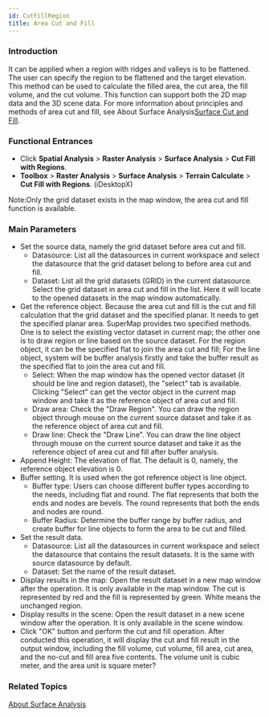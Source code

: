 ```yaml
---
id: CutFillRegion
title: Area Cut and Fill
---
```

### Introduction

It can be applied when a region with ridges and valleys is to be flattened. The user can specify the region to be flattened and the target elevation. This method can be used to calculate the filled area, the cut area, the fill volume, and the cut volume. This function can support both the 2D map data and the 3D scene data. For more information about principles and methods of area cut and fill, see About Surface Analysis[Surface Cut and Fill](AoubtSurfaceAnalyst).

### Functional Entrances

  * Click **Spatial Analysis** > **Raster Analysis** > **Surface Analysis** > **Cut Fill with Regions**.
  * **Toolbox** > **Raster Analysis** > **Surface Analysis** > **Terrain Calculate** > **Cut Fill with Regions**. (iDesktopX)

Note:Only the grid dataset exists in the map window, the area cut and fill function is available.

### Main Parameters

  * Set the source data, namely the grid dataset before area cut and fill. 
    * Datasource: List all the datasources in current workspace and select the datasource that the grid dataset belong to before area cut and fill.
    * Dataset: List all the grid datasets (GRID) in the current datasource. Select the grid dataset in area cut and fill in the list. Here it will locate to the opened datasets in the map window automatically.
  * Get the reference object. Because the area cut and fill is the cut and fill calculation that the grid dataset and the specified planar. It needs to get the specified planar area. SuperMap provides two specified methods. One is to select the existing vector dataset in current map; the other one is to draw region or line based on the source dataset. For the region object, it can be the specified flat to join the area cut and fill; For the line object, system will be buffer analysis firstly and take the buffer result as the specified flat to join the area cut and fill.
    * Select: When the map window has the opened vector dataset (it should be line and region dataset), the "select" tab is available. Clicking "Select" can get the vector object in the current map window and take it as the reference object of area cut and fill. 
    * Draw area: Check the "Draw Region". You can draw the region object through mouse on the current source dataset and take it as the reference object of area cut and fill.
    * Draw line: Check the "Draw Line". You can draw the line object through mouse on the current source dataset and take it as the reference object of area cut and fill after buffer analysis.
  * Append Height: The elevation of flat. The default is 0, namely, the reference object elevation is 0.
  * Buffer setting. It is used when the got reference object is line object. 
    * Buffer type: Users can choose different buffer types according to the needs, including flat and round. The flat represents that both the ends and nodes are bevels. The round represents that both the ends and nodes are round.
    * Buffer Radius: Determine the buffer range by buffer radius, and create buffer for line objects to form the area to be cut and filled.
  * Set the result data. 
    * Datasource: List all the datasources in current workspace and select the datasource that contains the result datasets. It is the same with source datasource by default.
    * Dataset: Set the name of the result dataset.
  * Display results in the map: Open the result dataset in a new map window after the operation. It is only available in the map window. The cut is represented by red and the fill is represented by green. White means the unchanged region.
  * Display results in the scene: Open the result dataset in a new scene window after the operation. It is only available in the scene window. 
  * Click "OK" button and perform the cut and fill operation. After conducted this operation, it will display the cut and fill result in the output window, including the fill volume, cut volume, fill area, cut area, and the no-cut and fill area five contents. The volume unit is cubic meter, and the area unit is square meter?

### Related Topics

[About Surface Analysis](AoubtSurfaceAnalyst)
